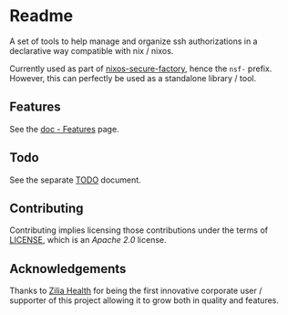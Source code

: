 Readme
======

A set of tools to help manage and organize ssh authorizations in a declarative
way compatible with nix / nixos.

Currently used as part of [nixos-secure-factory], hence the `nsf-` prefix.
However, this can perfectly be used as a standalone library / tool.

[nixos-secure-factory]: https://github.com/jraygauthier/nixos-secure-factory


Features
--------

See the [doc - Features](./doc/Features.md) page.


Todo
----

See the separate [TODO](./TODO.md) document.


Contributing
------------

Contributing implies licensing those contributions under the terms of [LICENSE](./LICENSE), which is an *Apache 2.0* license.


Acknowledgements
----------------

Thanks to [Zilia Health] for being the first innovative corporate user /
supporter of this project allowing it to grow both in quality and features.

[Zilia Health]: https://ziliahealth.com/
